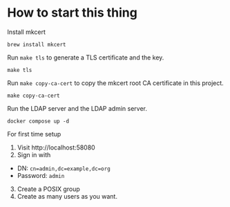 # How to start this thing

Install mkcert

```
brew install mkcert
```

Run `make tls` to generate a TLS certificate and the key.

```
make tls
```

Run `make copy-ca-cert` to copy the mkcert root CA certificate in this project.

```
make copy-ca-cert
```

Run the LDAP server and the LDAP admin server.

```
docker compose up -d
```

For first time setup

1. Visit http://localhost:58080
2. Sign in with
  - DN: `cn=admin,dc=example,dc=org`
  - Password: `admin`
3. Create a POSIX group
4. Create as many users as you want.
